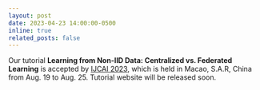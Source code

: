 ```yaml
---
layout: post
date: 2023-04-23 14:00:00-0500
inline: true
related_posts: false
---
```


Our tutorial **Learning from Non-IID Data: Centralized vs. Federated Learning** is accepted by <a href='https://ijcai-23.org/'>IJCAI 2023</a>, which is held in Macao, S.A.R, China from Aug. 19 to Aug. 25. Tutorial website will be released soon. 
